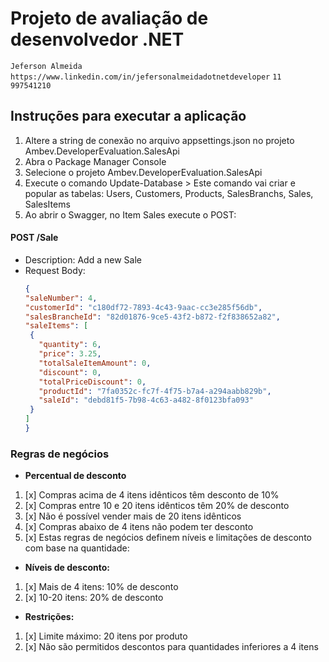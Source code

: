 # Projeto de avaliação de desenvolvedor .NET

`Jeferson Almeida`
`https://www.linkedin.com/in/jefersonalmeidadotnetdeveloper`
`11 997541210`


## Instruções para executar a aplicação
1. Altere a string de conexão no arquivo appsettings.json no projeto Ambev.DeveloperEvaluation.SalesApi
2. Abra o Package Manager Console 
3. Selecione o projeto Ambev.DeveloperEvaluation.SalesApi
4. Execute o comando Update-Database > Este comando vai criar e popular as tabelas: 
   Users, Customers, Products, SalesBranchs, Sales, SalesItems
5. Ao abrir o Swagger, no Item Sales execute o POST:

#### POST /Sale
- Description: Add a new Sale
- Request Body:
  ```json
  {
  "saleNumber": 4,
  "customerId": "c180df72-7893-4c43-9aac-cc3e285f56db",
  "salesBrancheId": "82d01876-9ce5-43f2-b872-f2f838652a82",
  "saleItems": [
   {
	 "quantity": 6,
	 "price": 3.25,
	 "totalSaleItemAmount": 0,
	 "discount": 0,
	 "totalPriceDiscount": 0,
	 "productId": "7fa0352c-fc7f-4f75-b7a4-a294aabb829b",
	 "saleId": "debd81f5-7b98-4c63-a482-8f0123bfa093"
   }
  ]
  }
  ```

### Regras de negócios

- **Percentual de desconto**

1. [x] Compras acima de 4 itens idênticos têm desconto de 10% 
2. [x] Compras entre 10 e 20 itens idênticos têm 20% de desconto 
3. [x] Não é possível vender mais de 20 itens idênticos
4. [x] Compras abaixo de 4 itens não podem ter desconto
5. [x] Estas regras de negócios definem níveis e limitações de desconto com base na quantidade:

- **Níveis de desconto:**

1. [x] Mais de 4 itens: 10% de desconto
2. [x] 10-20 itens: 20% de desconto

- **Restrições:**

1. [x] Limite máximo: 20 itens por produto
2. [x] Não são permitidos descontos para quantidades inferiores a 4 itens

